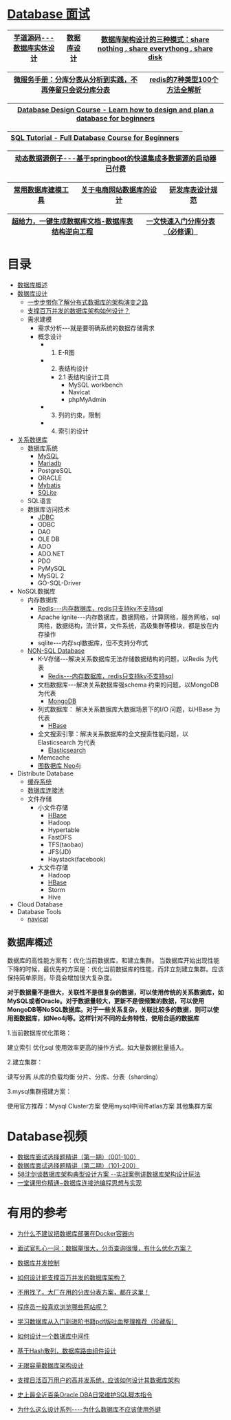 # [Database 面试](https://github.com/stevenli91748/Database/blob/master/Interview.md)

[芋道源码---数据库实体设计](http://svip.iocoder.cn/categories/%E6%95%B0%E6%8D%AE%E5%BA%93%E5%AE%9E%E4%BD%93%E8%AE%BE%E8%AE%A1/)|[数据库设计](https://www.cnblogs.com/zping/category/147365.html)|[数据库架构设计的三种模式：share nothing , share everythong , share disk](https://www.cnblogs.com/kzwrcom/p/6397709.html)|
---|---|---|

 [微服务手册：分库分表从分析到实践，不再停留只会说分库分表](https://www.toutiao.com/a6897352881528177164/?log_from=94599671e8ca6_1630132174661)|[redis的7种类型100个方法全解析](https://www.toutiao.com/a6833638765508952588/?log_from=30b1b82b18ef6_1630173323928)|
 ---|---|

[Database Design Course - Learn how to design and plan a database for beginners](https://www.youtube.com/watch?v=ztHopE5Wnpc&t=43s)|
---|

[SQL Tutorial - Full Database Course for Beginners](https://www.youtube.com/watch?v=HXV3zeQKqGY)|
---|

[动态数据源例子---基于springboot的快速集成多数据源的启动器 已付费](https://www.kancloud.cn/tracy5546/dynamic-datasource/2344619)|
---|


[常用数据库建模工具](https://blog.csdn.net/wren2004/article/details/79554817)|[关于电商网站数据库的设计](https://www.zhihu.com/question/27607346)|[研发库表设计规范](https://www.jianshu.com/p/4b0d82c817fa)|
---|---|---|

[超给力，一键生成数据库文档-数据库表结构逆向工程](http://www.zimug.com/java/spring/%e8%b6%85%e7%bb%99%e5%8a%9b%ef%bc%8c%e4%b8%80%e9%94%ae%e7%94%9f%e6%88%90%e6%95%b0%e6%8d%ae%e5%ba%93%e6%96%87%e6%a1%a3-%e6%95%b0%e6%8d%ae%e5%ba%93%e8%a1%a8%e7%bb%93%e6%9e%84%e9%80%86%e5%90%91%e5%b7%a5/.html)|[一文快速入门分库分表（必修课）](https://my.oschina.net/u/4455409/blog/4649313)|
---|---|



# 目录
* [数据库概述](#数据库概述)
* [数据库设计](https://github.com/stevenli91748/Database/blob/master/%E6%95%B0%E6%8D%AE%E5%BA%93%E8%AE%BE%E8%AE%A1/README.md)
  * [一步步带你了解分布式数据库的架构演变之路](https://zhuanlan.zhihu.com/p/57907022)
  * [支撑百万并发的数据库架构如何设计？](https://zhuanlan.zhihu.com/p/57802566)
  * 需求建模
    * 需求分析---就是要明确系统的数据存储需求
    * 概念设计
      * 1. E-R图
      * 2. 表结构设计
        * 2.1  表结构设计工具
          * MySQL workbench
          * Navicat
          * phpMyAdmin
      * 3. 列的约束，限制
      * 4. 索引的设计
* [关系数据库](https://github.com/stevenli91748/Database/blob/master/关系数据库/README.md)
  * 数据库系统
    * [MySQL](https://github.com/stevenli91748/Database/blob/master/MySQL/README.md)
    * [Mariadb](https://github.com/stevenli91748/Database/blob/master/Mariadb/README.md)
    * PostgreSQL
    * ORACLE
    * [Mybatis](https://github.com/stevenli91748/Database/blob/master/Mybatis/README.md)
    * [SQLite](https://github.com/stevenli91748/Database/blob/master/SQLite/README.md)
   * SQL语言
  * 数据库访问技术 
    * [JDBC](https://github.com/stevenli91748/Database/blob/master/JDBC/README.md) 
    * ODBC
    * DAO
    * OLE DB
    * ADO
    * ADO.NET
    * PDO
    * PyMySQL
    * MySQL 2
    * GO-SQL-Driver
* NoSQL数据库
  * 内存数据库
    * [Redis---内存数据库，redis只支持kv不支持sql](https://github.com/stevenli91748/Database/blob/master/Redis/README.md)
    * Apache Ignite---内存数据库，数据网格，计算网格，服务网格，sql网格，数据结构，流计算，文件系统，高级集群等模块，都是放在内存操作
    * sqlite---内存sql数据库，但不支持分布式 
  * [NON-SQL Database](https://github.com/stevenli91748/System-Design/blob/master/High%20performance%20architecture/NoSQL数据库集群.md)
    * K-V存储---解决关系数据库无法存储数据结构的问题，以Redis 为代表
      * [Redis---内存数据库，redis只支持kv不支持sql](https://github.com/stevenli91748/Database/blob/master/Redis/README.md)
    * 文档数据库---解决关系数据库强schema 约束的问题，以MongoDB 为代表
      * [MongoDB](https://github.com/stevenli91748/Database/blob/master/MongoDB/README.md)  
    * 列式数据库： 解决关系数据库大数据场景下的I/O 问题，以HBase 为代表
      * [HBase](https://github.com/stevenli91748/Database/blob/master/HBase/README.md)
    * 全文搜索引擎：解决关系数据库的全文搜索性能问题，以Elasticsearch 为代表
      * [Elasticsearch](https://github.com/stevenli91748/Database/blob/master/Elasticsearch/README.md)
    * Memcache
    * [图数据库 Neo4j](https://github.com/stevenli91748/Database/tree/master/Neo4j%E5%9B%BE%E5%BD%A2%E6%95%B0%E6%8D%AE%E5%BA%93)
* Distribute Database
  * [缓存系统](https://github.com/stevenli91748/Database/blob/master/缓存系统/README.md)
  * [数据库连接池](https://github.com/stevenli91748/Database/blob/master/%E6%95%B0%E6%8D%AE%E5%BA%93%E8%BF%9E%E6%8E%A5%E6%B1%A0/README.md)
  * 文件存储
    * 小文件存储
      * [HBase](https://github.com/stevenli91748/Database/blob/master/HBase/README.md)
      * Hadoop
      * Hypertable
      * FastDFS
      * TFS(taobao)
      * JFS(JD)
      * Haystack(facebook)
    * 大文件存储
      * Hadoop
      * [HBase](https://github.com/stevenli91748/Database/blob/master/HBase/README.md)
      * Storm
      * Hive
* Cloud Database
* Database Tools
  * [navicat](https://github.com/stevenli91748/Database/blob/master/Navicat/README.md)

## 数据库概述

数据库的高性能方案有：优化当前数据库，和建立集群。
当数据库开始出现性能下降的时候，最优先的方案是：优化当前数据库的性能，而非立刻建立集群。应该保持简单原则，毕竟会增加很大复杂度。

**对于数据量不是很大，关联性不是很复杂的数据，可以使用传统的关系数据库，如MySQL或者Oracle。对于数据量较大，更新不是很频繁的数据，可以使用MongoDB等NoSQL数据库。对于一些关系复杂，关联比较多的数据，则可以使用图数据库，如Neo4j等。这样针对不同的业务特性，使用合适的数据库**



1.当前数据库优化策略：

建立索引
优化sql
使用效率更高的操作方式。如大量数据批量插入。

2.建立集群：

读写分离
从库的负载均衡
分片、分库、分表（sharding）

3.mysql集群搭建方案：

使用官方推荐：Mysql Cluster方案
使用mysql中间件atlas方案
其他集群方案

# Database视频

 * [数据库面试选择题精讲（第一期）（001-100）](https://edu.51cto.com/center/course/lesson/index?id=684264)
 * [数据库面试选择题精讲（第二期）（101-200）](https://edu.51cto.com/center/course/lesson/index?id=734912)
 * [ 58沈剑谈数据库架构典型设计方案 --实战案例讲数据库架构设计玩法](https://edu.51cto.com/center/course/lesson/index?id=249944)
 * [一堂课带你精通~数据库连接池编程思想与实现](https://www.bilibili.com/video/av58455529)

# 有用的参考
 * [为什么不建议把数据库部署在Docker容器内](https://www.jianshu.com/p/8540704fa4d1)
 * [面试官扎心一问：数据量很大，分页查询很慢，有什么优化方案？](https://zhuanlan.zhihu.com/p/169599922?utm_source=wechat_session&utm_medium=social&utm_oi=991812777480134656&utm_content=first)
 * [数据库并发控制](https://zhuanlan.zhihu.com/p/168672853?utm_source=wechat_session&utm_medium=social&utm_oi=991812777480134656&utm_content=first)
 * [如何设计能支撑百万并发的数据库架构？](http://www.52im.net/thread-2510-1-1.html)
 * [不用找了，大厂在用的分库分表方案，都在这里！](https://www.jianshu.com/p/5b2bb76d26d6)
 * [程序员一般喜欢浏览哪些网站呢？](https://www.zhihu.com/question/283272958/answer/598956527?utm_source=wechat_session&utm_medium=social&utm_oi=991812777480134656)
* [学习数据库从入门到进阶书籍pdf版吐血整理推荐（珍藏版）](https://pymlovelyq.github.io/2018/10/12/database/)

* [如何设计一个数据库中间件](https://mp.weixin.qq.com/s?__biz=MjM5MzA1Mzc3Nw==&mid=2247483731&idx=1&sn=becba16988f25998d910bc27016de015&chksm=a69dac6d91ea257bea56e75e41c5fd06a3dee892c2a2f57e22202402b68931463adf471bcb13&scene=21#wechat_redirect)

* [基于Hash散列，数据库路由组件设计](https://bugstack.cn/itstack-ark-middleware/2021/08/19/%E5%9F%BA%E4%BA%8EHash%E6%95%A3%E5%88%97-%E6%95%B0%E6%8D%AE%E5%BA%93%E8%B7%AF%E7%94%B1%E7%BB%84%E4%BB%B6%E8%AE%BE%E8%AE%A1.html)

* [无限容量数据库架构设计](https://mp.weixin.qq.com/s?__biz=MjM5ODYxMDA5OQ==&mid=2651960378&idx=1&sn=971a8db3251a232e3feeb7ff6235c96b&chksm=bd2d01e68a5a88f0f05c184340bcda81125ed1de772b35ef12b34c1f5f81c7b5a60cb8047f3c&scene=25#wechat_redirect)

* [支撑日活百万用户的高并发系统，应该如何设计其数据库架构](https://juejin.im/post/5c6a9f25518825787e69e70a)
* [史上最全近百条Oracle DBA日常维护SQL脚本指令](https://mp.weixin.qq.com/s?__biz=MjM5MDAxOTk2MQ==&mid=2650281305&idx=1&sn=0acc5cd128667d9bd21eabd90bfcc90d&chksm=be478d4f893004596a9c203d43184f7aa74f64955f9f3659dc206a06233a6fdd2c3217d49958&scene=21#wechat_redirect)
* [为什么这么设计系列----为什么数据库不应该使用外键](https://draveness.me/whys-the-design-database-foreign-key/)
